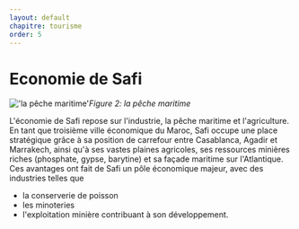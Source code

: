 ```yaml
---
layout: default
chapitre: tourisme
order: 5
---
```


# Economie de Safi



!['la pêche maritime'](/Safi/Tourisme/images/Peche-petits-pelagiques.jpeg)*Figure 2: la pêche maritime*



<!-- note -->
L'économie de Safi repose sur l'industrie, la pêche maritime et l'agriculture.
 En tant que troisième ville économique du Maroc, Safi occupe une place stratégique grâce à sa position de carrefour entre Casablanca, Agadir et Marrakech, ainsi qu'à ses vastes plaines agricoles, ses ressources minières riches (phosphate, gypse, barytine) et sa façade maritime sur l'Atlantique. 
 Ces avantages ont fait de Safi un pôle économique majeur, avec des industries telles que
 - la conserverie de poisson
 - les minoteries 
 - l'exploitation minière contribuant à son développement.


<!-- new slide -->


